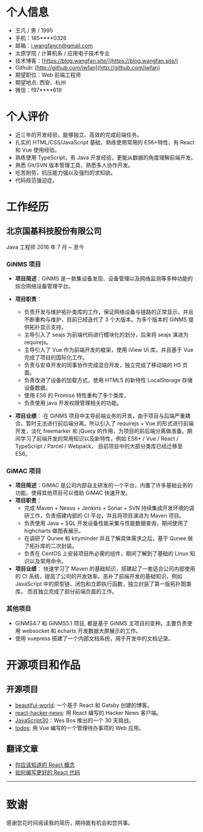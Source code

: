# 个人信息

- 王凡 / 男 / 1995
- 手机：185\*\*\*\*0326
- 邮箱：i.wangfancn@gmail.com
- 太原学院 / 计算机系 / 应用电子技术专业
- 技术博客：[https://blog.wangfan.site/](https://blog.wangfan.site/)
- Github: [http://github.com/iwfan](http://github.com/iwfan)
- 期望职位：Web 前端工程师
- 期望地点: 西安、杭州
- 微信：f97\*\*\*\*619

# 个人评价

- 近三年的开发经验，能够独立、高效的完成前端任务。
- 扎实的 HTML/CSS/JavaScript 基础，熟练使用常用的 ES6+特性，有 React 和 Vue 使用经验。
- 熟练使用 TypeScript，有 Java 开发经验，更能从数据的角度理解前端开发。
- 熟悉 Git/SVN 版本管理工具，熟悉多人协作开发。
- 吃苦耐劳，抗压能力强以及强烈的求知欲。
- 代码规范强迫症。

# 工作经历

## 北京国基科技股份有限公司

Java 工程师 2016 年 7 月 ~ 至今

### GiNMS 项目

- **项目简述**：GiNMS 是一款集设备发现、设备管理以及网络监测等多种功能的综合网络设备管理平台。
- **项目职责**：

  - 负责开发与维护拓扑类库的工作，保证网络设备与链路的正常显示。并且不断重构与维护，目前已经迭代了 3 个大版本。为多个版本的 GiNMS 提供拓扑显示支持。
  - 主导引入了 seajs 为前端代码进行模块化的划分，后来将 seajs 演进为 requirejs。
  - 主导引入了 Vue 作为前端开发的框架，使用 iView UI 库，并且基于 Vue 完成了项目的国际化工作。
  - 负责与安卓开发的同事协作完成混合开发，独立完成了移动端的 H5 页面。
  - 负责改进了设备的加载方式，使用 HTML5 的新特性 LocalStorage 存储设备数据。
  - 使用 ES6 的 Promise 特性重构了多个类库，
  - 负责使用 java 开发权限管理相关的功能。

- **项目业绩**：
  在 GiNMS 项目中主导前端业务的开发，由于项目与后端严重耦合，暂时无法进行前后端分离。所以引入了 requirejs + Vue 的形式进行前端开发，淡化 freemarker 和 jQuery 的作用，为项目的前后端分离做准备。期间学习了前端开发的常用知识以及新特性，例如 ES6+ / Vue / React / TypeScript / Parcel / Webpack， 目前项目中的大部分类库已经迁移至 ES6。

### GiMAC 项目

- **项目简述**：GiMAC 是公司内部自主研发的一个平台，内置了许多基础业务的功能。使得其他项目可以借助 GiMAC 快速开发。
- **项目职责**：
  - 完成 Maven + Nexus + Jenkins + Sonar + SVN 持续集成开发环境的调研工作，负责搭建内部的 CI 平台，并且将项目演进为 Maven 项目。
  - 负责使用 Java + SQL 开发设备性能采集与性能数据查询，期间使用了 highcharts 做图表展示。
  - 在调研了 Qunee 和 kityminder 并且了解具体需求之后，基于 Qunee 做了拓扑库的二次封装。
  - 负责在 CentOS 上安装项目所必需的组件，期间了解到了基础的 Linux 知识以及常用命令。
- **项目业绩**：
  快速学习了 Maven 的基础知识，搭建起了一套适合公司内部使用的 CI 系统，提高了公司的开发效率。恶补了前端开发的基础知识，例如 JavaScript 中的原型链、闭包和立即执行函数，独立封装了第一版拓扑图类库。 而且独立完成了部分前端页面的工作。

### 其他项目

- GiNMS4.7 和 GiNMS5.1 项目, 都是基于 GiNMS 主项目的变种。主要负责使用 websocket 和 echarts 开发数据大屏展示的工作。
- 使用 vuepress 搭建了一个内部文档系统，用于开发中的文档记录。

# 开源项目和作品

## 开源项目

- [beautiful-world](https://github.com/iwfan/beautiful-world): 一个基于 React 和 Gatsby 创建的博客。
- [react-hacker-news](https://github.com/iwfan/react-hacker-news): 用 React 编写的 Hacker News 客户端。
- [JavaScript30](https://github.com/iwfan/JavaScript30/)：Wes Bos 推出的一个 30 天挑战。
- [todos](https://github.com/iwfan/todos): 用 Vue 编写的一个管理待办事项的 Web 应用。

## 翻译文章

- [你应该知道的 React 概念](https://blog.wangfan.site/post/these-are-the-concepts-you-should-know-in-react-js/)
- [如何编写更好的 React 代码](https://blog.wangfan.site/post/how-to-write-better-code-in-react/)

---

# 致谢

感谢您花时间阅读我的简历，期待能有机会和您共事。
